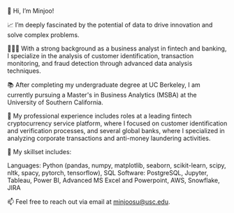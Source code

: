 👋 Hi, I’m Minjoo!

📈 I’m deeply fascinated by the potential of data to drive innovation and solve complex problems. 

👩🏻‍💻 With a strong background as a business analyst in fintech and banking, I specialize in the analysis of customer identification, transaction monitoring, and fraud detection through advanced data analysis techniques.

📚 After completing my undergraduate degree at UC Berkeley, I am currently pursuing a Master's in Business Analytics (MSBA) at the University of Southern California. 

💼 My professional experience includes roles at a leading fintech cryptocurrency service platform, where I focused on customer identification and verification processes, and several global banks, where I specialized in analyzing corporate transactions and anti-money laundering activities.

🎯 My skillset includes:

Languages: Python (pandas, numpy, matplotlib, seaborn, scikit-learn, scipy, nltk, spacy, pytorch, tensorflow), SQL 
Software: PostgreSQL, Jupyter, Tableau, Power BI, Advanced MS Excel and Powerpoint, AWS, Snowflake, JIRA

📫 Feel free to reach out via email at [minjoosu@usc.edu](mailto:minjoosu@usc.edu).
